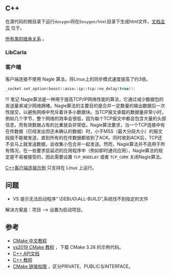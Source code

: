 ## C++

在源代码的根目录下运行`doxygen`将在`Doxygen/html`目录下生成html文件，[文档主页](https://openhutb.github.io/carla_cpp/) 位于。

[所有类的继承关系](https://openhutb.github.io/carla_cpp/inherits.html) 。


### LibCarla

### 客户端

客户端连接不使用 Nagle 算法，将Linux上的同步模式速度提高了约3倍。
```cpp
_socket.set_option(boost::asio::ip::tcp::no_delay(true));
```

!!! 笔记
    Nagle算法是一种用于提高TCP/IP网络性能的算法，它通过减少数据包的发送量来减少网络拥堵。Nagle算法的主要目的是合并一定数量的输出数据后一次性提交，以避免网络中充斥着许多小数据块。当TCP报文承载的数据量非常小时，例如几个字节，整个网络的效率会很低，因为每个TCP报文中都会包含大量的头部信息，而有效数据占有的比重就会非常低。Nagle算法要求，当一个TCP连接中有在传数据（已经发出但还未确认的数据）时，小于MSS（最大分段大小）的报文段就不能被发送，直到所有的在传数据都收到了ACK。同时收到ACK后，TCP还不会马上就发送数据，会收集小包合并一起发送。然而，Nagle算法并不适用于所有情况，在一些要求低延迟的应用程序中（例如即时通讯应用），Nagle算法的规定是不易被接受的，因此需要设置 `TCP_NODELAY` 或者 `TCP_CORK` 关闭Nagle算法。

[C++客户端连接示例](cpp_client.md) 只支持在 Linux 上运行。


## 问题
* VS 提示无法启动程序“ \DEBUG\ALL-BUILD”,系统找不到指定的文件

解决方案是：项目 —> 设置为启动项目。

## 参考
* [CMake 中文教程](https://cmake-doc.readthedocs.io/zh-cn/latest/guide/tutorial/index.html) 
* [vs2019 CMake 教程](https://learn.microsoft.com/zh-cn/cpp/build/cmake-projects-in-visual-studio?view=msvc-160) ，下载 CMake 3.26 的示例代码。
* [C++ API文档](https://cplusplus.com/reference/string/stod/) 
* [C++ 教程](https://zh.cppreference.com/w/cpp)
* [CMake 链接权限](https://zhuanlan.zhihu.com/p/663367171) ，区分PRIVATE、PUBLIC与INTERFACE。